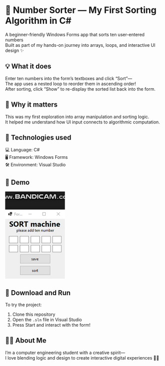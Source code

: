 # 🔢 Number Sorter — My First Sorting Algorithm in C#  
A beginner-friendly Windows Forms app that sorts ten user-entered numbers  
Built as part of my hands-on journey into arrays, loops, and interactive UI design ✨  

## 💡 What it does  
Enter ten numbers into the form’s textboxes and click “Sort”—  
The app uses a nested loop to reorder them in ascending order!  
After sorting, click “Show” to re-display the sorted list back into the form.  

## 🎯 Why it matters  
This was my first exploration into array manipulation and sorting logic.  
It helped me understand how UI input connects to algorithmic computation.  

## 🔧 Technologies used  
💻 Language: C#  
🖥️ Framework: Windows Forms  
🛠️ Environment: Visual Studio  

## 📸 Demo  
![Number Sorter App](assets/sort.gif)

## 📁 Download and Run  
To try the project:  
1. Clone this repository  
2. Open the `.sln` file in Visual Studio  
3. Press Start and interact with the form!  

## 🙋‍♀️ About Me  
I’m a computer engineering student with a creative spirit—  
I love blending logic and design to create interactive digital experiences 🌈✨  
